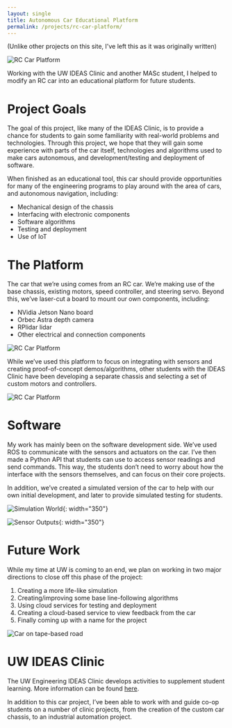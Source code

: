 ```yaml
---
layout: single
title: Autonomous Car Educational Platform
permalink: /projects/rc-car-platform/
---
```


(Unlike other projects on this site, I've left this as it was originally written)

![RC Car Platform](/pages/projects/rc-car-platform/car_cropped.png)

Working with the UW IDEAS Clinic and another MASc student, I helped to modify an RC car into an educational platform for future students.


# Project Goals

The goal of this project, like many of the IDEAS Clinic, is to provide a chance for students to gain some familiarity with real-world problems and technologies. Through this project, we hope that they will gain some experience with parts of the car itself, technologies and algorithms used to make cars autonomous, and development/testing and deployment of software.

When finished as an educational tool, this car should provide opportunities for many of the engineering programs to play around with the area of cars, and autonomous navigation, including:

* Mechanical design of the chassis
* Interfacing with electronic components
* Software algorithms
* Testing and deployment
* Use of IoT

# The Platform

The car that we’re using comes from an RC car. We’re making use of the base chassis, existing motors, speed controller, and steering servo. Beyond this, we’ve laser-cut a board to mount our own components, including:

* NVidia Jetson Nano board
* Orbec Astra depth camera
* RPlidar lidar
* Other electrical and connection components

![RC Car Platform](/pages/projects/rc-car-platform/car_cropped.png)

While we’ve used this platform to focus on integrating with sensors and creating proof-of-concept demos/algorithms, other students with the IDEAS Clinic have been developing a separate chassis and selecting a set of custom motors and controllers.

![RC Car Platform](/pages/projects/rc-car-platform/new_chassis.png)

# Software

My work has mainly been on the software development side. We’ve used ROS to communicate with the sensors and actuators on the car. I’ve then made a Python API that students can use to access sensor readings and send commands. This way, the students don’t need to worry about how the interface with the sensors themselves, and can focus on their core projects.

In addition, we’ve created a simulated version of the car to help with our own initial development, and later to provide simulated testing for students.

![Simulation World](/pages/projects/rc-car-platform/sim_world.png){: width="350"}

![Sensor Outputs](/pages/projects/rc-car-platform/sensor_demo.png){: width="350"}


# Future Work

While my time at UW is coming to an end, we plan on working in two major directions to close off this phase of the project:

1. Creating a more life-like simulation
2. Creating/improving some base line-following algorithms
3. Using cloud services for testing and deployment
4. Creating a cloud-based service to view feedback from the car
5. Finally coming up with a name for the project

![Car on tape-based road](/pages/projects/rc-car-platform/IMG_2613.png)


# UW IDEAS Clinic

The UW Engineering IDEAS Clinic develops activities to supplement student learning. More information can be found [here](https://uwaterloo.ca/engineering-ideas-clinic/).

In addition to this car project, I’ve been able to work with and guide co-op students on a number of clinic projects, from the creation of the custom car chassis, to an industrial automation project.
